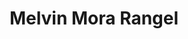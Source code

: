 ---
type: "member"
type: "team"
title: "Melvin Mora Rangel"
publish_name: "Melvin Mora Rangel"
bg_image: ""
photo: ""
lab_position: "Undergrad Student"
lab_group: "Alumni"
status: "alumni"

---